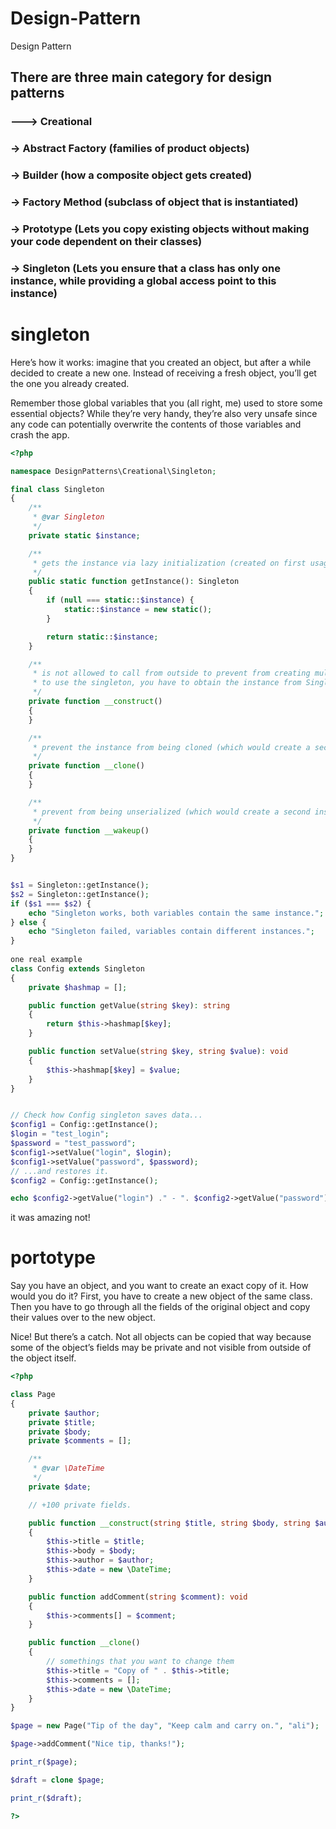 # Design-Pattern
Design Pattern

## There are three main category for design patterns 

### ---> Creational
### -> Abstract Factory (families of product objects)
### -> Builder (how a composite object gets created)
### -> Factory Method (subclass of object that is instantiated)
### -> Prototype (Lets you copy existing objects without making your code dependent on their classes)
### -> Singleton (Lets you ensure that a class has only one instance, while providing a global access point to this instance)

# singleton

Here’s how it works: imagine that you created an object, but after a while decided to create a new one. Instead of receiving a fresh object, you’ll get the one you already created.

Remember those global variables that you (all right, me) used to store some essential objects? While they’re very handy, they’re also very unsafe since any code can potentially overwrite the contents of those variables and crash the app.

```php
<?php

namespace DesignPatterns\Creational\Singleton;

final class Singleton
{
    /**
     * @var Singleton
     */
    private static $instance;

    /**
     * gets the instance via lazy initialization (created on first usage)
     */
    public static function getInstance(): Singleton
    {
        if (null === static::$instance) {
            static::$instance = new static();
        }

        return static::$instance;
    }

    /**
     * is not allowed to call from outside to prevent from creating multiple instances,
     * to use the singleton, you have to obtain the instance from Singleton::getInstance() instead
     */
    private function __construct()
    {
    }

    /**
     * prevent the instance from being cloned (which would create a second instance of it)
     */
    private function __clone()
    {
    }

    /**
     * prevent from being unserialized (which would create a second instance of it)
     */
    private function __wakeup()
    {
    }
}


$s1 = Singleton::getInstance();
$s2 = Singleton::getInstance();
if ($s1 === $s2) {
    echo "Singleton works, both variables contain the same instance.";
} else {
    echo "Singleton failed, variables contain different instances.";
}
    
one real example
class Config extends Singleton
{
    private $hashmap = [];

    public function getValue(string $key): string
    {
        return $this->hashmap[$key];
    }

    public function setValue(string $key, string $value): void
    {
        $this->hashmap[$key] = $value;
    }
}


// Check how Config singleton saves data...
$config1 = Config::getInstance();
$login = "test_login";
$password = "test_password";
$config1->setValue("login", $login);
$config1->setValue("password", $password);
// ...and restores it.
$config2 = Config::getInstance();

echo $config2->getValue("login") ." - ". $config2->getValue("password");
```
it was amazing not!


# portotype

Say you have an object, and you want to create an exact copy of it. How would you do it? First, you have to create a new object of the same class. Then you have to go through all the fields of the original object and copy their values over to the new object.

Nice! But there’s a catch. Not all objects can be copied that way because some of the object’s fields may be private and not visible from outside of the object itself.

```php
<?php

class Page
{
    private $author;
    private $title;
    private $body;
    private $comments = [];

    /**
     * @var \DateTime
     */
    private $date;

    // +100 private fields.

    public function __construct(string $title, string $body, string $author)
    {
        $this->title = $title;
        $this->body = $body;
        $this->author = $author;
        $this->date = new \DateTime;
    }

    public function addComment(string $comment): void
    {
        $this->comments[] = $comment;
    }

    public function __clone()
    {
        // somethings that you want to change them
        $this->title = "Copy of " . $this->title;
        $this->comments = [];
        $this->date = new \DateTime;
    }
}

$page = new Page("Tip of the day", "Keep calm and carry on.", "ali");

$page->addComment("Nice tip, thanks!");

print_r($page);

$draft = clone $page;

print_r($draft);

?>


```

